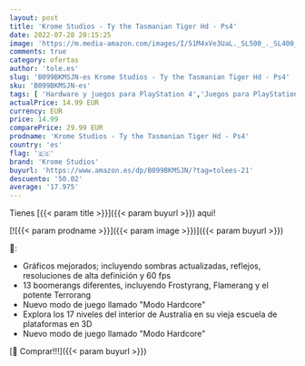 ```yaml
---
layout: post
title: 'Krome Studios - Ty the Tasmanian Tiger Hd - Ps4'
date: 2022-07-28 20:15:25
image: 'https://m.media-amazon.com/images/I/51M4xVe3UaL._SL500_._SL400_.jpg'
comments: true
category: ofertas
author: 'tole.es'
slug: 'B099BKMSJN-es Krome Studios - Ty the Tasmanian Tiger Hd - Ps4'
sku: 'B099BKMSJN-es'
tags: [ 'Hardware y juegos para PlayStation 4','Juegos para PlayStation 4','Videojuegos','krome studios','ps4','🇪🇸', ]
actualPrice: 14.99 EUR
currency: EUR
price: 14.99
comparePrice: 29.99 EUR
prodname: 'Krome Studios - Ty the Tasmanian Tiger Hd - Ps4'
country: 'es'
flag: '🇪🇸'
brand: 'Krome Studios'
buyurl: 'https://www.amazon.es/dp/B099BKMSJN/?tag=tolees-21'
descuento: '50.02'
average: '17.975'
---
```


Tienes [{{< param title >}}]({{< param buyurl >}}) aqui!

[![{{< param prodname >}}]({{< param image >}})]({{< param buyurl >}})

🔎:

- Gráficos mejorados; incluyendo sombras actualizadas, reflejos, resoluciones de alta definición y 60 fps
- 13 boomerangs diferentes, incluyendo Frostyrang, Flamerang y el potente Terrorang
- Nuevo modo de juego llamado "Modo Hardcore"
- Explora los 17 niveles del interior de Australia en su vieja escuela de plataformas en 3D
- Nuevo modo de juego llamado "Modo Hardcore"

[🛒 Comprar!!!]({{< param buyurl >}})
